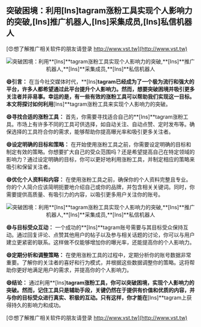 ## **突破困境：利用**[Ins]**tagram涨粉工具实现个人影响力的突破,**[Ins]**推广机器人,**[Ins]**采集成员,**[Ins]**私信机器人**

[😍想了解推广相关软件的朋友请登录 http://www.vst.tw](http://www.vst.tw)

 <center><img src="https://vst.tw/MP4/tuiguang/png/1.png" alt="突破困境：利用**[Ins]**tagram涨粉工具实现个人影响力的突破,**[Ins]**推广机器人,**[Ins]**采集成员,**[Ins]**私信机器人"></center>

**😄引言：**
在当今社交媒体时代，**[Ins]**tagram已经成为了一个极为流行和强大的平台，许多人都希望通过此平台提升个人影响力。然而，想要突破困境并吸引更多关注者并非易事。幸运的是，有一些有效的涨粉工具可以帮助我们实现这一目标。本文将探讨如何利用**[Ins]**tagram涨粉工具来实现个人影响力的突破。

**😄寻找合适的涨粉工具：**
首先，你需要寻找适合自己的**[Ins]**tagram涨粉工具。市场上有许多不同的工具可供选择，如自动关注、自动点赞、定时发布等。确保选择的工具符合你的需求，能够帮助你提高曝光率和吸引更多关注者。

**😄设定明确的目标和策略：**
在开始使用涨粉工具之前，你需要设定明确的目标和制定有效的策略。你想要扩大自己的受众范围吗？还是希望提高自己在特定领域的影响力？通过设定明确的目标，你可以更好地利用涨粉工具，并制定相应的策略来吸引和保留关注者。

**😄优化个人资料和内容：**
在使用涨粉工具之前，确保你的个人资料完整且专业。你的个人简介应该简明扼要地介绍自己或你的品牌，并包含相关关键词。同时，你需要提供高质量、有吸引力的内容，以吸引更多用户关注你的账号。

 <center><img src="https://vst.tw/MP4/tuiguang/png/0.png" alt="突破困境：利用**[Ins]**tagram涨粉工具实现个人影响力的突破,**[Ins]**推广机器人,**[Ins]**采集成员,**[Ins]**私信机器人"></center>

**😄与目标受众互动：**
一个成功的**[Ins]**tagram账号需要与其目标受众保持互动。通过回复评论、点赞其他用户的帖子以及参与相关话题的讨论，你可以与用户建立更紧密的联系。这样做不仅能够增加你的曝光率，还能提高你的个人影响力。

**😄定期分析和调整策略：**
在使用涨粉工具的过程中，定期分析你的账号数据非常重要。了解你的关注者的喜好和行为模式，并根据这些数据调整你的策略。这将帮助你更好地满足用户的需求，并提高你的个人影响力。

**😄结论：**
通过利用**[Ins]**tagram涨粉工具，你可以突破困境，实现个人影响力的突破。然而，记住工具只是辅助手段，关键仍然在于提供有价值和优质的内容，并与你的目标受众进行真实、积极的互动。只有这样，你才能在**[Ins]**tagram上获得持久的影响力和成功。

[😍想了解推广相关软件的朋友请登录 http://www.vst.tw](http://www.vst.tw)



